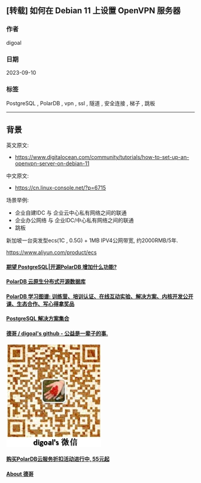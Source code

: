 ## [转载] 如何在 Debian 11 上设置 OpenVPN 服务器   
        
### 作者        
digoal        
        
### 日期        
2023-09-10        
        
### 标签        
PostgreSQL , PolarDB , vpn , ssl , 隧道 , 安全连接 , 梯子 , 跳板     
        
----        
        
## 背景     
英文原文:   
- https://www.digitalocean.com/community/tutorials/how-to-set-up-an-openvpn-server-on-debian-11  
  
中文原文:  
- https://cn.linux-console.net/?p=6715  
  
场景举例:  
- 企业自建IDC 与 企业云中心私有网络之间的联通  
- 企业办公网络 与 企业IDC/中心私有网络之间的联通  
- 跳板  
  
新加坡一台突发型ecs(1C , 0.5G) + 1MB IPV4公网带宽, 约2000RMB/5年.    
  
https://www.aliyun.com/product/ecs  
  
  
#### [期望 PostgreSQL|开源PolarDB 增加什么功能?](https://github.com/digoal/blog/issues/76 "269ac3d1c492e938c0191101c7238216")
  
  
#### [PolarDB 云原生分布式开源数据库](https://github.com/ApsaraDB "57258f76c37864c6e6d23383d05714ea")
  
  
#### [PolarDB 学习图谱: 训练营、培训认证、在线互动实验、解决方案、内核开发公开课、生态合作、写心得拿奖品](https://www.aliyun.com/database/openpolardb/activity "8642f60e04ed0c814bf9cb9677976bd4")
  
  
#### [PostgreSQL 解决方案集合](../201706/20170601_02.md "40cff096e9ed7122c512b35d8561d9c8")
  
  
#### [德哥 / digoal's github - 公益是一辈子的事.](https://github.com/digoal/blog/blob/master/README.md "22709685feb7cab07d30f30387f0a9ae")
  
  
![digoal's wechat](../pic/digoal_weixin.jpg "f7ad92eeba24523fd47a6e1a0e691b59")
  
  
#### [购买PolarDB云服务折扣活动进行中, 55元起](https://www.aliyun.com/activity/new/polardb-yunparter?userCode=bsb3t4al "e0495c413bedacabb75ff1e880be465a")
  
  
#### [About 德哥](https://github.com/digoal/blog/blob/master/me/readme.md "a37735981e7704886ffd590565582dd0")
  
